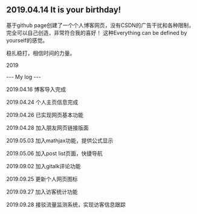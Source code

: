 ## 2019.04.14 It is your birthday!

基于github page创建了一个个人博客网页，没有CSDN的广告干扰和各种限制，完全可以自己创造，非常符合我的喜好！
这种Everything can be defined by yourself的感觉。

稳扎稳打，相信时间的力量。

2019

--- My log ---

2019.04.16 博客导入完成

2019.04.24 个人主页信息完成

2019.04.26 已实现网页基本功能

2019.04.28 加入朋友网页链接版面

2019.05.03 加入mathjax功能，提供公式显示

2019.05.06 加入post list页面，快捷导航

2019.09.02 加入gitalk评论功能

2019.09.25 更新个人网页图标

2019.09.27 加入访客统计功能

2019.09.28 接驳流量监测系统，实现访客信息跟踪

